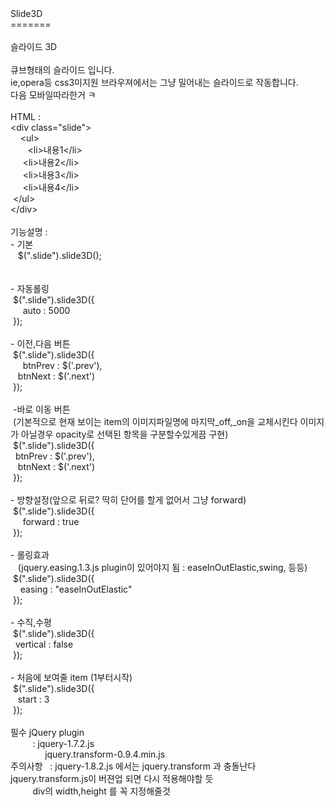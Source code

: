 <div>Slide3D</div><div>=======</div><div><br></div><div>슬라이드 3D</div><div><br></div><div>큐브형태의 슬라이드 입니다.</div><div>ie,opera등 css3미지원 브라우져에서는 그냥 밀어내는 슬라이드로 작동합니다.</div><div>다음 모바일따라한거 ㅋ</div><div><br></div><div>HTML<span class="Apple-tab-span" style="white-space:pre">	</span>:</div><div>&lt;div class="slide"&gt;</div><div><span class="Apple-tab-span" style="white-space:pre">	</span>&lt;ul&gt;</div><div><span class="Apple-tab-span" style="white-space:pre">		</span>&lt;li&gt;내용1&lt;/li&gt;</div><div><span class="Apple-tab-span" style="white-space:pre">		</span>&lt;li&gt;내용2&lt;/li&gt;</div><div><span class="Apple-tab-span" style="white-space:pre">		</span>&lt;li&gt;내용3&lt;/li&gt;</div><div><span class="Apple-tab-span" style="white-space:pre">		</span>&lt;li&gt;내용4&lt;/li&gt;</div><div><span class="Apple-tab-span" style="white-space:pre">	</span>&lt;/ul&gt;</div><div>&lt;/div&gt;</div><div><span class="Apple-tab-span" style="white-space:pre">	</span></div><div>기능설명<span class="Apple-tab-span" style="white-space:pre">	</span>:&nbsp;</div><div>- 기본</div><div><span class="Apple-tab-span" style="white-space:pre">	</span>$(".slide").slide3D();</div><div><br></div><div><br></div><div>- 자동롤링</div><div>&nbsp;$(".slide").slide3D({</div><div>&nbsp;<span class="Apple-tab-span" style="white-space:pre">	</span>auto : 5000</div><div>&nbsp;});</div><div>&nbsp;</div><div>- 이전,다음 버튼</div><div>&nbsp;$(".slide").slide3D({</div><div>&nbsp;<span class="Apple-tab-span" style="white-space:pre">	</span>btnPrev : $('.prev'),</div><div>&nbsp;<span class="Apple-tab-span" style="white-space:pre">	</span>btnNext : $('.next') &nbsp;</div><div>&nbsp;});</div><div>&nbsp;</div><div>&nbsp;-바로 이동 버튼</div><div>&nbsp;(기본적으로 현재 보이는 item의 이미지파일명에 마지막_off,_on을 교체시킨다 이미지가 아닐경우 opacity로 선택된 항목을 구분할수있게끔 구현)</div><div>&nbsp;$(".slide").slide3D({</div><div>&nbsp;<span class="Apple-tab-span" style="white-space:pre">	</span>btnPrev : $('.prev'),</div><div>&nbsp;<span class="Apple-tab-span" style="white-space:pre">	</span>btnNext : $('.next') &nbsp;</div><div>&nbsp;});</div><div><br></div><div>- 방향설정(앞으로 뒤로? 딱히 단어를 할게 없어서 그냥 forward)</div><div>&nbsp;$(".slide").slide3D({</div><div>&nbsp;<span class="Apple-tab-span" style="white-space:pre">	</span>forward : true</div><div>&nbsp;});</div><div><br></div><div>- 롤링효과</div><div><span class="Apple-tab-span" style="white-space:pre">	</span>(jquery.easing.1.3.js plugin이 있어야지 됨 : easeInOutElastic,swing, 등등)</div><div>&nbsp;$(".slide").slide3D({</div><div>&nbsp;<span class="Apple-tab-span" style="white-space:pre">	</span>easing : "easeInOutElastic"</div><div>&nbsp;});</div><div><br></div><div>- 수직,수평</div><div>&nbsp;$(".slide").slide3D({</div><div>&nbsp;<span class="Apple-tab-span" style="white-space:pre">	</span>vertical : false</div><div>&nbsp;});</div><div><br></div><div>- 처음에 보여줄 item (1부터시작)</div><div>&nbsp;$(".slide").slide3D({</div><div><span class="Apple-tab-span" style="white-space:pre">	</span>start : 3</div><div>&nbsp;});</div><div><br></div><div>필수 jQuery plugin<span class="Apple-tab-span" style="white-space:pre">	</span></div><div><span class="Apple-tab-span" style="white-space:pre">			</span>: jquery-1.7.2.js</div><div><span class="Apple-tab-span" style="white-space:pre">			</span> &nbsp;jquery.transform-0.9.4.min.js&nbsp;</div><div>주의사항<span class="Apple-tab-span" style="white-space:pre">	</span>: jquery-1.8.2.js 에서는 jquery.transform 과 충돌난다 jquery.transform.js이 버젼업 되면 다시 적용해야할 듯</div><div><span class="Apple-tab-span" style="white-space:pre">			</span>div의 width,height 를 꼭 지정해줄것</div><div><br></div>
